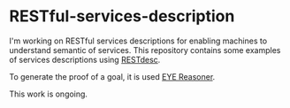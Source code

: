 RESTful-services-description
============================

I'm working on RESTful services descriptions for enabling machines to understand semantic of services.
This repository contains some examples of services descriptions using [RESTdesc](http://restdesc.org).

To generate the proof of a goal, it is used [EYE Reasoner](http://eulersharp.sourceforge.net).

This work is ongoing.
